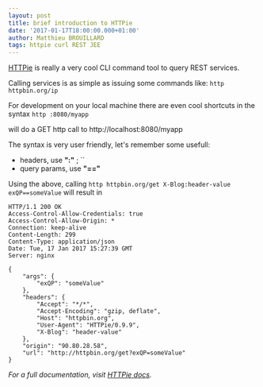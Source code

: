 ```yaml
---
layout: post
title: brief introduction to HTTPie
date: '2017-01-17T18:00:00.000+01:00'
author: Matthieu BROUILLARD
tags: httpie curl REST JEE
---
```


[HTTPie](httpie.org) is really a very cool CLI command tool to query REST services.

Calling services is as simple as issuing some commands like:
  `http httpbin.org/ip`

For development on your local machine there are even cool shortcuts in the syntax
  `http :8080/myapp`

will do a GET http call to http://localhost:8080/myapp

The syntax is very user friendly, let's remember some usefull:

- headers, use __":"__ ; ``
- query params, use __"=="__

Using the above, calling `http httpbin.org/get X-Blog:header-value exQP==someValue` will result in

```
HTTP/1.1 200 OK
Access-Control-Allow-Credentials: true
Access-Control-Allow-Origin: *
Connection: keep-alive
Content-Length: 299
Content-Type: application/json
Date: Tue, 17 Jan 2017 15:27:39 GMT
Server: nginx

{
    "args": {
        "exQP": "someValue"
    },
    "headers": {
        "Accept": "*/*",
        "Accept-Encoding": "gzip, deflate",
        "Host": "httpbin.org",
        "User-Agent": "HTTPie/0.9.9",
        "X-Blog": "header-value"
    },
    "origin": "90.80.28.58",
    "url": "http://httpbin.org/get?exQP=someValue"
}
```

_For a full documentation, visit [HTTPie docs](https://httpie.org/doc)._
